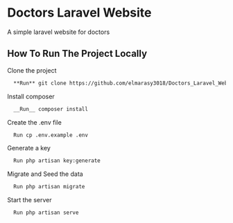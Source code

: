 
# Doctors Laravel Website

A simple laravel website for doctors


## How To Run The Project Locally

Clone the project

```bash
  **Run** git clone https://github.com/elmarasy3018/Doctors_Laravel_Website.git
```

Install composer

```bash
  __Run__ composer install
```

Create the .env file

```bash
  Run cp .env.example .env
```

Generate a key

```bash
  Run php artisan key:generate
```

Migrate and Seed the data

```bash
  Run php artisan migrate
```

Start the server

```bash
  Run php artisan serve
```